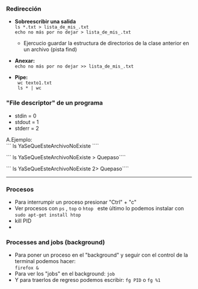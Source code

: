 ### Redirección

* **Sobreescribir una salida**  
``` ls *.txt > lista_de_mis_.txt ```   
``` echo no más por no dejar > lista_de_mis_.txt  ```
    * Ejercucio guardar la estructura de directorios de la clase anterior en un archivo (pista find)

* **Anexar:**  
``` echo no más por no dejar >> lista_de_mis_.txt ```

* **Pipe:**  
``` wc texto1.txt```     
``` ls * | wc```


### "File descriptor" de un programa

* stdin = 0
* stdout = 1
* stderr = 2

A.Ejemplo:  
``` ls YaSeQueEsteArchivoNoExiste ````     

``` ls YaSeQueEsteArchivoNoExiste > Quepaso````    

``` ls YaSeQueEsteArchivoNoExiste 2> Quepaso````   

---

### Procesos

* Para interrumpir un proceso presionar "Ctrl" + "c"
* Ver procesos con ``` ps ``` , ``` top ``` o ```htop ```  este ùltimo lo podemos instalar con ``` sudo apt-get install htop ```
*  kill PID
*  

### Processes and jobs (background)


* Para poner un proceso en el "background" y seguir con el control de la terminal podemos hacer:    
``` firefox & ```
* Para ver los "jobs" en el background:
``` job ```
* Y para traerlos de regreso podemos escribir:
``` fg PID ``` o ``` fg %1 ```


